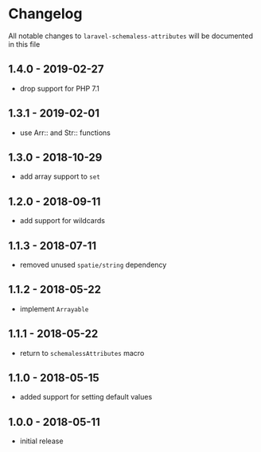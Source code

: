 # Changelog

All notable changes to `laravel-schemaless-attributes` will be documented in this file

## 1.4.0 - 2019-02-27

- drop support for PHP 7.1

## 1.3.1 - 2019-02-01

- use Arr:: and Str:: functions

## 1.3.0 - 2018-10-29

- add array support to `set`

## 1.2.0 - 2018-09-11

- add support for wildcards 

## 1.1.3 - 2018-07-11

- removed unused `spatie/string` dependency

## 1.1.2 - 2018-05-22

- implement `Arrayable`

## 1.1.1 - 2018-05-22

- return to `schemalessAttributes` macro

## 1.1.0 - 2018-05-15

- added support for setting default values

## 1.0.0 - 2018-05-11

- initial release
